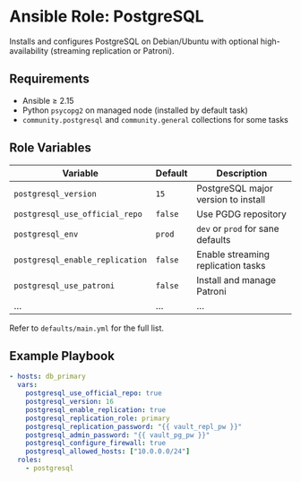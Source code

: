 # Ansible Role: PostgreSQL

Installs and configures PostgreSQL on Debian/Ubuntu with optional high-availability (streaming replication or Patroni).

## Requirements

* Ansible ≥ 2.15  
* Python `psycopg2` on managed node (installed by default task)  
* `community.postgresql` and `community.general` collections for some tasks  

## Role Variables

| Variable | Default | Description |
|----------|---------|-------------|
| `postgresql_version` | `15` | PostgreSQL major version to install |
| `postgresql_use_official_repo` | `false` | Use PGDG repository |
| `postgresql_env` | `prod` | `dev` or `prod` for sane defaults |
| `postgresql_enable_replication` | `false` | Enable streaming replication tasks |
| `postgresql_use_patroni` | `false` | Install and manage Patroni |
| … | … | … |

Refer to `defaults/main.yml` for the full list.

## Example Playbook

```yaml
- hosts: db_primary
  vars:
    postgresql_use_official_repo: true
    postgresql_version: 16
    postgresql_enable_replication: true
    postgresql_replication_role: primary
    postgresql_replication_password: "{{ vault_repl_pw }}"
    postgresql_admin_password: "{{ vault_pg_pw }}"
    postgresql_configure_firewall: true
    postgresql_allowed_hosts: ["10.0.0.0/24"]
  roles:
    - postgresql
```
